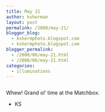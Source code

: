 ```yaml
---
title: May 21
author: ksherman
layout: post
permalink: /2008/may-21/
blogger_blog:
  - kshermphoto.blogspot.com
  - kshermphoto.blogspot.com
blogger_permalink:
  - /2008/06/may-21.html
  - /2008/06/may-21.html
categories:
  - illuminations
---
```

<a onblur="try {parent.deselectBloggerImageGracefully();} catch(e) {}" href="http://2.bp.blogspot.com/_HTtVcKQt9f8/SFFFKwhDn7I/AAAAAAAAAjg/soj4Q-2W8hg/s1600-h/May21-1.jpg"><img style="cursor: pointer;" src="http://2.bp.blogspot.com/_HTtVcKQt9f8/SFFFKwhDn7I/AAAAAAAAAjg/soj4Q-2W8hg/s400/May21-1.jpg" alt="" id="BLOGGER_PHOTO_ID_5211022294968934322" border="0" /></a>  
<a onblur="try {parent.deselectBloggerImageGracefully();} catch(e) {}" href="http://3.bp.blogspot.com/_HTtVcKQt9f8/SFFFLfHiDSI/AAAAAAAAAjo/G0mdkTdKXCM/s1600-h/May21-2.jpg"><img style="cursor: pointer;" src="http://3.bp.blogspot.com/_HTtVcKQt9f8/SFFFLfHiDSI/AAAAAAAAAjo/G0mdkTdKXCM/s400/May21-2.jpg" alt="" id="BLOGGER_PHOTO_ID_5211022307478342946" border="0" /></a>  
<a onblur="try {parent.deselectBloggerImageGracefully();} catch(e) {}" href="http://1.bp.blogspot.com/_HTtVcKQt9f8/SFFFLnsfmBI/AAAAAAAAAjw/LqBE6tHvkco/s1600-h/May21-3.jpg"><img style="cursor: pointer;" src="http://1.bp.blogspot.com/_HTtVcKQt9f8/SFFFLnsfmBI/AAAAAAAAAjw/LqBE6tHvkco/s400/May21-3.jpg" alt="" id="BLOGGER_PHOTO_ID_5211022309780854802" border="0" /></a>  
<a onblur="try {parent.deselectBloggerImageGracefully();} catch(e) {}" href="http://3.bp.blogspot.com/_HTtVcKQt9f8/SFFFL3sUDPI/AAAAAAAAAj4/sMMiUIEFiks/s1600-h/May21-4.jpg"><img style="cursor: pointer;" src="http://3.bp.blogspot.com/_HTtVcKQt9f8/SFFFL3sUDPI/AAAAAAAAAj4/sMMiUIEFiks/s400/May21-4.jpg" alt="" id="BLOGGER_PHOTO_ID_5211022314075065586" border="0" /></a>  
<a onblur="try {parent.deselectBloggerImageGracefully();} catch(e) {}" href="http://4.bp.blogspot.com/_HTtVcKQt9f8/SFFEawBdL7I/AAAAAAAAAi4/1tyWcAxpHLI/s1600-h/May21-5.jpg"><img style="cursor: pointer;" src="http://4.bp.blogspot.com/_HTtVcKQt9f8/SFFEawBdL7I/AAAAAAAAAi4/1tyWcAxpHLI/s400/May21-5.jpg" alt="" id="BLOGGER_PHOTO_ID_5211021470202671026" border="0" /></a>  
<a onblur="try {parent.deselectBloggerImageGracefully();} catch(e) {}" href="http://1.bp.blogspot.com/_HTtVcKQt9f8/SFFEa7oWz6I/AAAAAAAAAjA/tK1xrgZd0_o/s1600-h/May21-6.jpg"><img style="cursor: pointer;" src="http://1.bp.blogspot.com/_HTtVcKQt9f8/SFFEa7oWz6I/AAAAAAAAAjA/tK1xrgZd0_o/s400/May21-6.jpg" alt="" id="BLOGGER_PHOTO_ID_5211021473318621090" border="0" /></a>  
<a onblur="try {parent.deselectBloggerImageGracefully();} catch(e) {}" href="http://2.bp.blogspot.com/_HTtVcKQt9f8/SFFEbEYybmI/AAAAAAAAAjI/RFcC-iA-sSg/s1600-h/May21-7.jpg"><img style="cursor: pointer;" src="http://2.bp.blogspot.com/_HTtVcKQt9f8/SFFEbEYybmI/AAAAAAAAAjI/RFcC-iA-sSg/s400/May21-7.jpg" alt="" id="BLOGGER_PHOTO_ID_5211021475669241442" border="0" /></a>  
<a onblur="try {parent.deselectBloggerImageGracefully();} catch(e) {}" href="http://1.bp.blogspot.com/_HTtVcKQt9f8/SFFEbS2kbSI/AAAAAAAAAjQ/XQcAGSEqmtY/s1600-h/May21-8.jpg"><img style="cursor: pointer;" src="http://1.bp.blogspot.com/_HTtVcKQt9f8/SFFEbS2kbSI/AAAAAAAAAjQ/XQcAGSEqmtY/s400/May21-8.jpg" alt="" id="BLOGGER_PHOTO_ID_5211021479552249122" border="0" /></a>  
<a onblur="try {parent.deselectBloggerImageGracefully();} catch(e) {}" href="http://3.bp.blogspot.com/_HTtVcKQt9f8/SFFEbbk2stI/AAAAAAAAAjY/--GAlqZDxjQ/s1600-h/May21-9.jpg"><img style="cursor: pointer;" src="http://3.bp.blogspot.com/_HTtVcKQt9f8/SFFEbbk2stI/AAAAAAAAAjY/--GAlqZDxjQ/s400/May21-9.jpg" alt="" id="BLOGGER_PHOTO_ID_5211021481893868242" border="0" /></a>  
<a onblur="try {parent.deselectBloggerImageGracefully();} catch(e) {}" href="http://1.bp.blogspot.com/_HTtVcKQt9f8/SFFDlvwXORI/AAAAAAAAAiQ/Ct_KJDch3uw/s1600-h/May21-10.jpg"><img style="cursor: pointer;" src="http://1.bp.blogspot.com/_HTtVcKQt9f8/SFFDlvwXORI/AAAAAAAAAiQ/Ct_KJDch3uw/s400/May21-10.jpg" alt="" id="BLOGGER_PHOTO_ID_5211020559597910290" border="0" /></a>  
<a onblur="try {parent.deselectBloggerImageGracefully();} catch(e) {}" href="http://4.bp.blogspot.com/_HTtVcKQt9f8/SFFDl3RpYGI/AAAAAAAAAiY/by4E_PC3Db8/s1600-h/May21-11.jpg"><img style="cursor: pointer;" src="http://4.bp.blogspot.com/_HTtVcKQt9f8/SFFDl3RpYGI/AAAAAAAAAiY/by4E_PC3Db8/s400/May21-11.jpg" alt="" id="BLOGGER_PHOTO_ID_5211020561616560226" border="0" /></a>  
<a onblur="try {parent.deselectBloggerImageGracefully();} catch(e) {}" href="http://3.bp.blogspot.com/_HTtVcKQt9f8/SFFDmKaDx4I/AAAAAAAAAig/fCXag9DQmdo/s1600-h/May21-12.jpg"><img style="cursor: pointer;" src="http://3.bp.blogspot.com/_HTtVcKQt9f8/SFFDmKaDx4I/AAAAAAAAAig/fCXag9DQmdo/s400/May21-12.jpg" alt="" id="BLOGGER_PHOTO_ID_5211020566752118658" border="0" /></a>  
<a onblur="try {parent.deselectBloggerImageGracefully();} catch(e) {}" href="http://4.bp.blogspot.com/_HTtVcKQt9f8/SFFDmEkw-nI/AAAAAAAAAio/QwcbZISXD3g/s1600-h/May21-13.jpg"><img style="cursor: pointer;" src="http://4.bp.blogspot.com/_HTtVcKQt9f8/SFFDmEkw-nI/AAAAAAAAAio/QwcbZISXD3g/s400/May21-13.jpg" alt="" id="BLOGGER_PHOTO_ID_5211020565186411122" border="0" /></a>  
<a onblur="try {parent.deselectBloggerImageGracefully();} catch(e) {}" href="http://4.bp.blogspot.com/_HTtVcKQt9f8/SFFDmZ-3qlI/AAAAAAAAAiw/UoZ4nH35Voc/s1600-h/May21-14.jpg"><img style="cursor: pointer;" src="http://4.bp.blogspot.com/_HTtVcKQt9f8/SFFDmZ-3qlI/AAAAAAAAAiw/UoZ4nH35Voc/s400/May21-14.jpg" alt="" id="BLOGGER_PHOTO_ID_5211020570933045842" border="0" /></a>  
<a onblur="try {parent.deselectBloggerImageGracefully();} catch(e) {}" href="http://3.bp.blogspot.com/_HTtVcKQt9f8/SFFDPNMno7I/AAAAAAAAAho/xkPqO6w9m2I/s1600-h/May21-15.jpg"><img style="cursor: pointer;" src="http://3.bp.blogspot.com/_HTtVcKQt9f8/SFFDPNMno7I/AAAAAAAAAho/xkPqO6w9m2I/s400/May21-15.jpg" alt="" id="BLOGGER_PHOTO_ID_5211020172364063666" border="0" /></a>  
<a onblur="try {parent.deselectBloggerImageGracefully();} catch(e) {}" href="http://2.bp.blogspot.com/_HTtVcKQt9f8/SFFDPdLtMQI/AAAAAAAAAhw/7JR_jwN0YjM/s1600-h/May21-16.jpg"><img style="cursor: pointer;" src="http://2.bp.blogspot.com/_HTtVcKQt9f8/SFFDPdLtMQI/AAAAAAAAAhw/7JR_jwN0YjM/s400/May21-16.jpg" alt="" id="BLOGGER_PHOTO_ID_5211020176655200514" border="0" /></a>  
<a onblur="try {parent.deselectBloggerImageGracefully();} catch(e) {}" href="http://2.bp.blogspot.com/_HTtVcKQt9f8/SFFDP5WfEfI/AAAAAAAAAh4/JXLrczC4o9k/s1600-h/May21-17.jpg"><img style="cursor: pointer;" src="http://2.bp.blogspot.com/_HTtVcKQt9f8/SFFDP5WfEfI/AAAAAAAAAh4/JXLrczC4o9k/s400/May21-17.jpg" alt="" id="BLOGGER_PHOTO_ID_5211020184216605170" border="0" /></a>  
<a onblur="try {parent.deselectBloggerImageGracefully();} catch(e) {}" href="http://1.bp.blogspot.com/_HTtVcKQt9f8/SFFDQGLdxwI/AAAAAAAAAiA/HgXcXdDyjp4/s1600-h/May21-18.jpg"><img style="cursor: pointer;" src="http://1.bp.blogspot.com/_HTtVcKQt9f8/SFFDQGLdxwI/AAAAAAAAAiA/HgXcXdDyjp4/s400/May21-18.jpg" alt="" id="BLOGGER_PHOTO_ID_5211020187660044034" border="0" /></a>  
<a onblur="try {parent.deselectBloggerImageGracefully();} catch(e) {}" href="http://2.bp.blogspot.com/_HTtVcKQt9f8/SFFDQO2msVI/AAAAAAAAAiI/hM7LRShWogk/s1600-h/May21-19.jpg"><img style="cursor: pointer;" src="http://2.bp.blogspot.com/_HTtVcKQt9f8/SFFDQO2msVI/AAAAAAAAAiI/hM7LRShWogk/s400/May21-19.jpg" alt="" id="BLOGGER_PHOTO_ID_5211020189988467026" border="0" /></a>

Whew! Grand ol&#8217; time at the Matchbox.

- KS